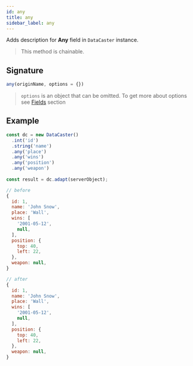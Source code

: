 ```yaml
---
id: any
title: any
sidebar_label: any
---
```


Adds description for **Any** field in `DataCaster` instance.

> This method is chainable.

## Signature

```javascript
any(originName, options = {})
```

> `options` is an object that can be omitted. To get more about options see [Fields](basics#fields) section

## Example

```javascript
const dc = new DataCaster()
  .int('id')
  .string('name')
  .any('place')
  .any('wins')
  .any('position')
  .any('weapon')
	
const result = dc.adapt(serverObject);
```

```javascript
// before
{
  id: 1,
  name: 'John Snow',
  place: 'Wall',
  wins: [
    '2001-05-12',
    null,
  ],
  position: {
    top: 40,
    left: 22,
  },
  weapon: null,
}

// after
{
  id: 1,
  name: 'John Snow',
  place: 'Wall',
  wins: [
    '2001-05-12',
    null,
  ],
  position: {
    top: 40,
    left: 22,
  },
  weapon: null,
}
```
